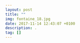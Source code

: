 ```yaml
---
layout: post
title: ""
img: fontaine_18.jpg
date: 2017-11-14 12:43:07 +0100
description: .
tag: []
---
```


